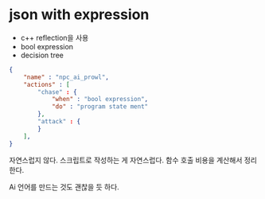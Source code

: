 # json with expression 

- c++ reflection을 사용 
- bool expression 
- decision tree



```json
{
    "name" : "npc_ai_prowl",     
    "actions" : [
        "chase" : {            
            "when" : "bool expression", 
            "do" : "program state ment"
        },    
        "attack" : {        
        }    
    ],     
}
```

자연스럽지 않다. 스크립트로 작성하는 게 자연스럽다.  함수 호출 비용을 계산해서 정리한다. 



Ai 언어를 만드는 것도 괜찮을 듯 하다. 





